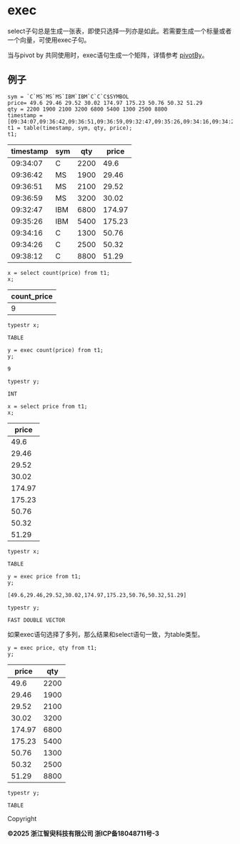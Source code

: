 # exec

select子句总是生成一张表，即使只选择一列亦是如此。若需要生成一个标量或者一个向量，可使用exec子句。

当与pivot by 共同使用时，exec语句生成一个矩阵，详情参考 [pivotBy](pivotBy.html)。

## 例子

```
sym = `C`MS`MS`MS`IBM`IBM`C`C`C$SYMBOL
price= 49.6 29.46 29.52 30.02 174.97 175.23 50.76 50.32 51.29
qty = 2200 1900 2100 3200 6800 5400 1300 2500 8800
timestamp = [09:34:07,09:36:42,09:36:51,09:36:59,09:32:47,09:35:26,09:34:16,09:34:26,09:38:12]
t1 = table(timestamp, sym, qty, price);
t1;
```

| timestamp | sym | qty | price |
| --- | --- | --- | --- |
| 09:34:07 | C | 2200 | 49.6 |
| 09:36:42 | MS | 1900 | 29.46 |
| 09:36:51 | MS | 2100 | 29.52 |
| 09:36:59 | MS | 3200 | 30.02 |
| 09:32:47 | IBM | 6800 | 174.97 |
| 09:35:26 | IBM | 5400 | 175.23 |
| 09:34:16 | C | 1300 | 50.76 |
| 09:34:26 | C | 2500 | 50.32 |
| 09:38:12 | C | 8800 | 51.29 |

```
x = select count(price) from t1;
x;
```

| count\_price |
| --- |
| 9 |

```
typestr x;

TABLE

y = exec count(price) from t1;
y;

9

typestr y;

INT

x = select price from t1;
x;
```

| price |
| --- |
| 49.6 |
| 29.46 |
| 29.52 |
| 30.02 |
| 174.97 |
| 175.23 |
| 50.76 |
| 50.32 |
| 51.29 |

```
typestr x;

TABLE
```

```
y = exec price from t1;
y;

[49.6,29.46,29.52,30.02,174.97,175.23,50.76,50.32,51.29]

typestr y;

FAST DOUBLE VECTOR
```

如果exec语句选择了多列，那么结果和select语句一致，为table类型。

```
y = exec price, qty from t1;
y;
```

| price | qty |
| --- | --- |
| 49.6 | 2200 |
| 29.46 | 1900 |
| 29.52 | 2100 |
| 30.02 | 3200 |
| 174.97 | 6800 |
| 175.23 | 5400 |
| 50.76 | 1300 |
| 50.32 | 2500 |
| 51.29 | 8800 |

```
typestr y;

TABLE
```

Copyright

**©2025 浙江智臾科技有限公司 浙ICP备18048711号-3**
